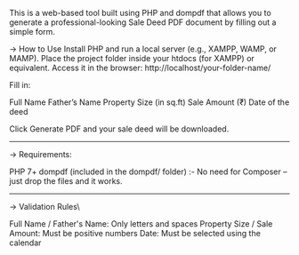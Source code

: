This is a web-based tool built using PHP and dompdf that allows you to generate a professional-looking Sale Deed PDF document by filling out a simple form.


-> How to Use
Install PHP and run a local server (e.g., XAMPP, WAMP, or MAMP).
Place the project folder inside your htdocs (for XAMPP) or equivalent.
Access it in the browser:
http://localhost/your-folder-name/

Fill in:

Full Name
Father’s Name
Property Size (in sq.ft)
Sale Amount (₹)
Date of the deed

Click Generate PDF and your sale deed will be downloaded.

----------------------------------------------------------


-> Requirements: 

PHP 7+
dompdf (included in the dompdf/ folder)
:- No need for Composer – just drop the files and it works.

----------------------------------------------------------

-> Validation Rules\

Full Name / Father's Name: Only letters and spaces
Property Size / Sale Amount: Must be positive numbers
Date: Must be selected using the calendar
